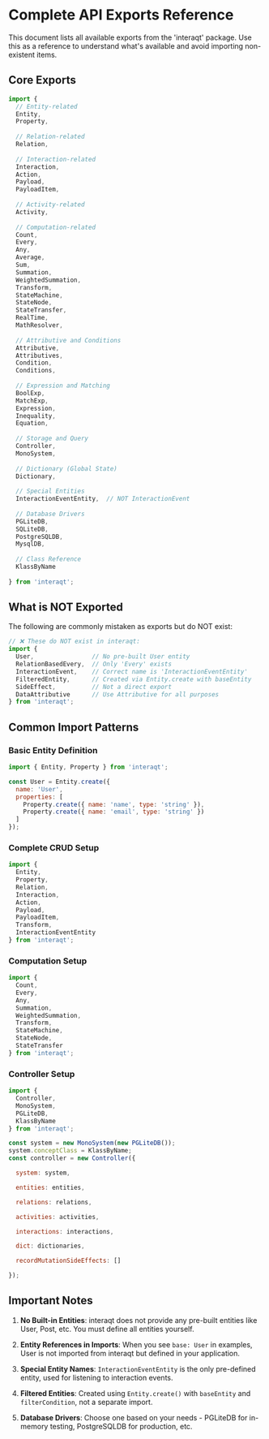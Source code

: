 # Complete API Exports Reference

This document lists all available exports from the 'interaqt' package. Use this as a reference to understand what's available and avoid importing non-existent items.

## Core Exports

```javascript
import {
  // Entity-related
  Entity,
  Property,
  
  // Relation-related
  Relation,
  
  // Interaction-related
  Interaction,
  Action,
  Payload,
  PayloadItem,
  
  // Activity-related
  Activity,
  
  // Computation-related
  Count,
  Every,
  Any,
  Average,
  Sum,
  Summation,
  WeightedSummation,
  Transform,
  StateMachine,
  StateNode,
  StateTransfer,
  RealTime,
  MathResolver,
  
  // Attributive and Conditions
  Attributive,
  Attributives,
  Condition,
  Conditions,
  
  // Expression and Matching
  BoolExp,
  MatchExp,
  Expression,
  Inequality,
  Equation,
  
  // Storage and Query
  Controller,
  MonoSystem,
  
  // Dictionary (Global State)
  Dictionary,
  
  // Special Entities
  InteractionEventEntity,  // NOT InteractionEvent
  
  // Database Drivers
  PGLiteDB,
  SQLiteDB,
  PostgreSQLDB,
  MysqlDB,
  
  // Class Reference
  KlassByName
  
} from 'interaqt';
```

## What is NOT Exported

The following are commonly mistaken as exports but do NOT exist:

```javascript
// ❌ These do NOT exist in interaqt:
import {
  User,                // No pre-built User entity
  RelationBasedEvery,  // Only 'Every' exists
  InteractionEvent,    // Correct name is 'InteractionEventEntity'
  FilteredEntity,      // Created via Entity.create with baseEntity
  SideEffect,          // Not a direct export
  DataAttributive      // Use Attributive for all purposes
} from 'interaqt';
```

## Common Import Patterns

### Basic Entity Definition
```javascript
import { Entity, Property } from 'interaqt';

const User = Entity.create({
  name: 'User',
  properties: [
    Property.create({ name: 'name', type: 'string' }),
    Property.create({ name: 'email', type: 'string' })
  ]
});
```

### Complete CRUD Setup
```javascript
import { 
  Entity, 
  Property, 
  Relation, 
  Interaction, 
  Action, 
  Payload, 
  PayloadItem,
  Transform,
  InteractionEventEntity 
} from 'interaqt';
```

### Computation Setup
```javascript
import { 
  Count, 
  Every, 
  Any, 
  Summation,
  WeightedSummation,
  Transform,
  StateMachine,
  StateNode,
  StateTransfer
} from 'interaqt';
```

### Controller Setup
```javascript
import { 
  Controller, 
  MonoSystem, 
  PGLiteDB,
  KlassByName 
} from 'interaqt';

const system = new MonoSystem(new PGLiteDB());
system.conceptClass = KlassByName;
const controller = new Controller({

  system: system,

  entities: entities,

  relations: relations,

  activities: activities,

  interactions: interactions,

  dict: dictionaries,

  recordMutationSideEffects: []

});
```

## Important Notes

1. **No Built-in Entities**: interaqt does not provide any pre-built entities like User, Post, etc. You must define all entities yourself.

2. **Entity References in Imports**: When you see `base: User` in examples, User is not imported from interaqt but defined in your application.

3. **Special Entity Names**: `InteractionEventEntity` is the only pre-defined entity, used for listening to interaction events.

4. **Filtered Entities**: Created using `Entity.create()` with `baseEntity` and `filterCondition`, not a separate import.

5. **Database Drivers**: Choose one based on your needs - PGLiteDB for in-memory testing, PostgreSQLDB for production, etc. 